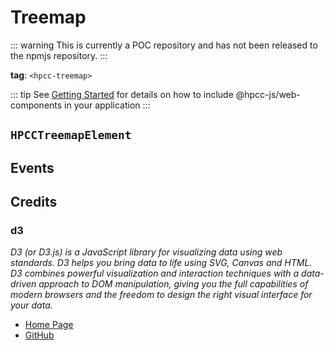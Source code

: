# Treemap

::: warning
This is currently a POC repository and has not been released to the npmjs repository.
:::

**tag**: `<hpcc-treemap>`

<ClientOnly>
  <hpcc-preview style="width:100%;height:600px">
      <hpcc-treemap mode="binary" style="font-size:8;width:100%;height:100%"></hpcc-treemap>
      <script>
        document.querySelector("hpcc-treemap").data = { "name": "flare", "children": [{ "name": "analytics", "children": [{ "name": "cluster", "children": [{ "name": "AgglomerativeCluster", "size": 3938 }, { "name": "CommunityStructure", "size": 3812 }, { "name": "HierarchicalCluster", "size": 6714 }, { "name": "MergeEdge", "size": 743 }] }, { "name": "graph", "children": [{ "name": "BetweennessCentrality", "size": 3534 }, { "name": "LinkDistance", "size": 5731 }, { "name": "MaxFlowMinCut", "size": 7840 }, { "name": "ShortestPaths", "size": 5914 }, { "name": "SpanningTree", "size": 3416 }] }, { "name": "optimization", "children": [{ "name": "AspectRatioBanker", "size": 7074 }] }] }, { "name": "animate", "children": [{ "name": "Easing", "size": 17010 }, { "name": "FunctionSequence", "size": 5842 }, { "name": "interpolate", "children": [{ "name": "ArrayInterpolator", "size": 1983 }, { "name": "ColorInterpolator", "size": 2047 }, { "name": "DateInterpolator", "size": 1375 }, { "name": "Interpolator", "size": 8746 }, { "name": "MatrixInterpolator", "size": 2202 }, { "name": "NumberInterpolator", "size": 1382 }, { "name": "ObjectInterpolator", "size": 1629 }, { "name": "PointInterpolator", "size": 1675 }, { "name": "RectangleInterpolator", "size": 2042 }] }, { "name": "ISchedulable", "size": 1041 }, { "name": "Parallel", "size": 5176 }, { "name": "Pause", "size": 449 }, { "name": "Scheduler", "size": 5593 }, { "name": "Sequence", "size": 5534 }, { "name": "Transition", "size": 9201 }, { "name": "Transitioner", "size": 19975 }, { "name": "TransitionEvent", "size": 1116 }, { "name": "Tween", "size": 6006 }] }, { "name": "data", "children": [{ "name": "converters", "children": [{ "name": "Converters", "size": 721 }, { "name": "DelimitedTextConverter", "size": 4294 }, { "name": "GraphMLConverter", "size": 9800 }, { "name": "IDataConverter", "size": 1314 }, { "name": "JSONConverter", "size": 2220 }] }, { "name": "DataField", "size": 1759 }, { "name": "DataSchema", "size": 2165 }, { "name": "DataSet", "size": 586 }, { "name": "DataSource", "size": 3331 }, { "name": "DataTable", "size": 772 }, { "name": "DataUtil", "size": 3322 }] }, { "name": "display", "children": [{ "name": "DirtySprite", "size": 8833 }, { "name": "LineSprite", "size": 1732 }, { "name": "RectSprite", "size": 3623 }, { "name": "TextSprite", "size": 10066 }] }, { "name": "flex", "children": [{ "name": "FlareVis", "size": 4116 }] }, { "name": "physics", "children": [{ "name": "DragForce", "size": 1082 }, { "name": "GravityForce", "size": 1336 }, { "name": "IForce", "size": 319 }, { "name": "NBodyForce", "size": 10498 }, { "name": "Particle", "size": 2822 }, { "name": "Simulation", "size": 9983 }, { "name": "Spring", "size": 2213 }, { "name": "SpringForce", "size": 1681 }] }, { "name": "query", "children": [{ "name": "AggregateExpression", "size": 1616 }, { "name": "And", "size": 1027 }, { "name": "Arithmetic", "size": 3891 }, { "name": "Average", "size": 891 }, { "name": "BinaryExpression", "size": 2893 }, { "name": "Comparison", "size": 5103 }, { "name": "CompositeExpression", "size": 3677 }, { "name": "Count", "size": 781 }, { "name": "DateUtil", "size": 4141 }, { "name": "Distinct", "size": 933 }, { "name": "Expression", "size": 5130 }, { "name": "ExpressionIterator", "size": 3617 }, { "name": "Fn", "size": 3240 }, { "name": "If", "size": 2732 }, { "name": "IsA", "size": 2039 }, { "name": "Literal", "size": 1214 }, { "name": "Match", "size": 3748 }, { "name": "Maximum", "size": 843 }, { "name": "methods", "children": [{ "name": "add", "size": 593 }, { "name": "and", "size": 330 }, { "name": "average", "size": 287 }, { "name": "count", "size": 277 }, { "name": "distinct", "size": 292 }, { "name": "div", "size": 595 }, { "name": "eq", "size": 594 }, { "name": "fn", "size": 460 }, { "name": "gt", "size": 603 }, { "name": "gte", "size": 625 }, { "name": "iff", "size": 748 }, { "name": "isa", "size": 461 }, { "name": "lt", "size": 597 }, { "name": "lte", "size": 619 }, { "name": "max", "size": 283 }, { "name": "min", "size": 283 }, { "name": "mod", "size": 591 }, { "name": "mul", "size": 603 }, { "name": "neq", "size": 599 }, { "name": "not", "size": 386 }, { "name": "or", "size": 323 }, { "name": "orderby", "size": 307 }, { "name": "range", "size": 772 }, { "name": "select", "size": 296 }, { "name": "stddev", "size": 363 }, { "name": "sub", "size": 600 }, { "name": "sum", "size": 280 }, { "name": "update", "size": 307 }, { "name": "variance", "size": 335 }, { "name": "where", "size": 299 }, { "name": "xor", "size": 354 }, { "name": "_", "size": 264 }] }, { "name": "Minimum", "size": 843 }, { "name": "Not", "size": 1554 }, { "name": "Or", "size": 970 }, { "name": "Query", "size": 13896 }, { "name": "Range", "size": 1594 }, { "name": "StringUtil", "size": 4130 }, { "name": "Sum", "size": 791 }, { "name": "Variable", "size": 1124 }, { "name": "Variance", "size": 1876 }, { "name": "Xor", "size": 1101 }] }, { "name": "scale", "children": [{ "name": "IScaleMap", "size": 2105 }, { "name": "LinearScale", "size": 1316 }, { "name": "LogScale", "size": 3151 }, { "name": "OrdinalScale", "size": 3770 }, { "name": "QuantileScale", "size": 2435 }, { "name": "QuantitativeScale", "size": 4839 }, { "name": "RootScale", "size": 1756 }, { "name": "Scale", "size": 4268 }, { "name": "ScaleType", "size": 1821 }, { "name": "TimeScale", "size": 5833 }] }, { "name": "util", "children": [{ "name": "Arrays", "size": 8258 }, { "name": "Colors", "size": 10001 }, { "name": "Dates", "size": 8217 }, { "name": "Displays", "size": 12555 }, { "name": "Filter", "size": 2324 }, { "name": "Geometry", "size": 10993 }, { "name": "heap", "children": [{ "name": "FibonacciHeap", "size": 9354 }, { "name": "HeapNode", "size": 1233 }] }, { "name": "IEvaluable", "size": 335 }, { "name": "IPredicate", "size": 383 }, { "name": "IValueProxy", "size": 874 }, { "name": "math", "children": [{ "name": "DenseMatrix", "size": 3165 }, { "name": "IMatrix", "size": 2815 }, { "name": "SparseMatrix", "size": 3366 }] }, { "name": "Maths", "size": 17705 }, { "name": "Orientation", "size": 1486 }, { "name": "palette", "children": [{ "name": "ColorPalette", "size": 6367 }, { "name": "Palette", "size": 1229 }, { "name": "ShapePalette", "size": 2059 }, { "name": "SizePalette", "size": 2291 }] }, { "name": "Property", "size": 5559 }, { "name": "Shapes", "size": 19118 }, { "name": "Sort", "size": 6887 }, { "name": "Stats", "size": 6557 }, { "name": "Strings", "size": 22026 }] }, { "name": "vis", "children": [{ "name": "axis", "children": [{ "name": "Axes", "size": 1302 }, { "name": "Axis", "size": 24593 }, { "name": "AxisGridLine", "size": 652 }, { "name": "AxisLabel", "size": 636 }, { "name": "CartesianAxes", "size": 6703 }] }, { "name": "controls", "children": [{ "name": "AnchorControl", "size": 2138 }, { "name": "ClickControl", "size": 3824 }, { "name": "Control", "size": 1353 }, { "name": "ControlList", "size": 4665 }, { "name": "DragControl", "size": 2649 }, { "name": "ExpandControl", "size": 2832 }, { "name": "HoverControl", "size": 4896 }, { "name": "IControl", "size": 763 }, { "name": "PanZoomControl", "size": 5222 }, { "name": "SelectionControl", "size": 7862 }, { "name": "TooltipControl", "size": 8435 }] }, { "name": "data", "children": [{ "name": "Data", "size": 20544 }, { "name": "DataList", "size": 19788 }, { "name": "DataSprite", "size": 10349 }, { "name": "EdgeSprite", "size": 3301 }, { "name": "NodeSprite", "size": 19382 }, { "name": "render", "children": [{ "name": "ArrowType", "size": 698 }, { "name": "EdgeRenderer", "size": 5569 }, { "name": "IRenderer", "size": 353 }, { "name": "ShapeRenderer", "size": 2247 }] }, { "name": "ScaleBinding", "size": 11275 }, { "name": "Tree", "size": 7147 }, { "name": "TreeBuilder", "size": 9930 }] }, { "name": "events", "children": [{ "name": "DataEvent", "size": 2313 }, { "name": "SelectionEvent", "size": 1880 }, { "name": "TooltipEvent", "size": 1701 }, { "name": "VisualizationEvent", "size": 1117 }] }, { "name": "legend", "children": [{ "name": "Legend", "size": 20859 }, { "name": "LegendItem", "size": 4614 }, { "name": "LegendRange", "size": 10530 }] }, { "name": "operator", "children": [{ "name": "distortion", "children": [{ "name": "BifocalDistortion", "size": 4461 }, { "name": "Distortion", "size": 6314 }, { "name": "FisheyeDistortion", "size": 3444 }] }, { "name": "encoder", "children": [{ "name": "ColorEncoder", "size": 3179 }, { "name": "Encoder", "size": 4060 }, { "name": "PropertyEncoder", "size": 4138 }, { "name": "ShapeEncoder", "size": 1690 }, { "name": "SizeEncoder", "size": 1830 }] }, { "name": "filter", "children": [{ "name": "FisheyeTreeFilter", "size": 5219 }, { "name": "GraphDistanceFilter", "size": 3165 }, { "name": "VisibilityFilter", "size": 3509 }] }, { "name": "IOperator", "size": 1286 }, { "name": "label", "children": [{ "name": "Labeler", "size": 9956 }, { "name": "RadialLabeler", "size": 3899 }, { "name": "StackedAreaLabeler", "size": 3202 }] }, { "name": "layout", "children": [{ "name": "AxisLayout", "size": 6725 }, { "name": "BundledEdgeRouter", "size": 3727 }, { "name": "CircleLayout", "size": 9317 }, { "name": "CirclePackingLayout", "size": 12003 }, { "name": "DendrogramLayout", "size": 4853 }, { "name": "ForceDirectedLayout", "size": 8411 }, { "name": "IcicleTreeLayout", "size": 4864 }, { "name": "IndentedTreeLayout", "size": 3174 }, { "name": "Layout", "size": 7881 }, { "name": "NodeLinkTreeLayout", "size": 12870 }, { "name": "PieLayout", "size": 2728 }, { "name": "RadialTreeLayout", "size": 12348 }, { "name": "RandomLayout", "size": 870 }, { "name": "StackedAreaLayout", "size": 9121 }, { "name": "TreeMapLayout", "size": 9191 }] }, { "name": "Operator", "size": 2490 }, { "name": "OperatorList", "size": 5248 }, { "name": "OperatorSequence", "size": 4190 }, { "name": "OperatorSwitch", "size": 2581 }, { "name": "SortOperator", "size": 2023 }] }, { "name": "Visualization", "size": 16540 }] }] };
      </script>
  </hpcc-preview>
</ClientOnly>

::: tip
See [Getting Started](../../../README) for details on how to include @hpcc-js/web-components in your application
:::

## `HPCCTreemapElement`

## Events

## Credits

### d3

_D3 (or D3.js) is a JavaScript library for visualizing data using web standards. D3 helps you bring data to life using SVG, Canvas and HTML. D3 combines powerful visualization and interaction techniques with a data-driven approach to DOM manipulation, giving you the full capabilities of modern browsers and the freedom to design the right visual interface for your data._

* [Home Page](https://d3js.org/)
* [GitHub](https://github.com/d3/d3)
